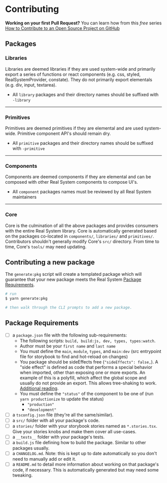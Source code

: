 # Contributing

**Working on your first Pull Request?** You can learn how from this _free_ series [How to Contribute to an Open Source Project on GitHub](https://kcd.im/pull-request)

## **Packages**

### **Libraries**

Libraries are deemed libraries if they are used system-wide and primarily export a series of functions or react components (e.g. css, styled, RealSystemProvider, constate). They do not primarily export elementals (e.g. div, input, textarea).

- All `library` packages and their directory names should be suffixed with `-library`

---

### **Primitives**

Primitives are deemed primitives if they are elemental and are used system-wide. Primitive component API's should remain dry.

- All `primitive` packages and their directory names should be suffixed with `-primitive`

---

### **Components**

Components are deemed components if they are elemental and can be composed with other Real System components to compose UI's.

- All `component` packages names must be reviewed by all Real System maintainers

---

### **Core**

Core is the culmination of all the above packages and provides consumers with the entire Real System library. Core is automatically generated based on the packages co-located in `components/`, `libraries/` and `primitives/`. Contributors shouldn't generally modify Core's `src/` directory. From time to time, Core's `tools/` may need updating.

## **Contributing a new package**

The `generate:pkg` script will create a templated package which will guarantee that your new package meets the Real System [Package Requirements](#package-requirements).

```sh
# run
$ yarn generate:pkg

# then walk through the CLI prompts to add a new package.

```

## **Package Requirements**

- [ ] a `package.json` file with the following sub-requirements:
  - The following scripts: `build, build:js, dev, types, types:watch`.
  - Author must be your `first name` and `last name`
  - You must define the `main`, `module`, `types`, and `main:dev` (src entrypoint file for storybook to find and hot-reload on changes)
  - You package should be sideEffects free (`"sideEffects": false,`). A "side effect" is defined as code that performs a special behavior when imported, other than exposing one or more exports. An example of this is a polyfill, which affect the global scope and usually do not provide an export. This allows tree-shaking to work. [Additional reading](https://webpack.js.org/guides/tree-shaking/).
  - You must define the `"status"` of the component to be one of (run `yarn productionize` to update the status)
    - `"production"`
    - `"development"`
- [ ] a `tsconfig.json` file (they're all the same/similar).
- [ ] a `src/` folder with all your package's code.
- [ ] a `stories/` folder with your storybook stories named as `*.stories.tsx`. Give your stories knobs and make them cover all use-cases.
- [ ] a `__tests__` folder with your package's tests.
- [ ] a `build.js` file defining how to build the package. Similar to other packages usually.
- [ ] a `CHANGELOG.md`. Note: this is kept up to date automatically so you don't need to manually add or edit it.
- [ ] a `README.md` to detail more information about working on that package's code, if necessary. This is automatically generated but may need some tweaking.
